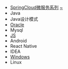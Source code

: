 * [SpringCloud微服务系列][springcloud]   [~][cloud]
* Java
* Java设计模式
* [Oracle][oracle]
* Mysql
* [JS][js]
* Android
* React Native
* IDEA
* [Windows][win]
* Linux

[springcloud]: https://fgq233.github.io/html/cloud
[cloud]: https://fgq233.github.io/md/index/springcloud
[js]: https://fgq233.github.io/md/index/js
[oracle]: https://fgq233.github.io/md/index/oracle
[win]: https://fgq233.github.io/md/index/win
